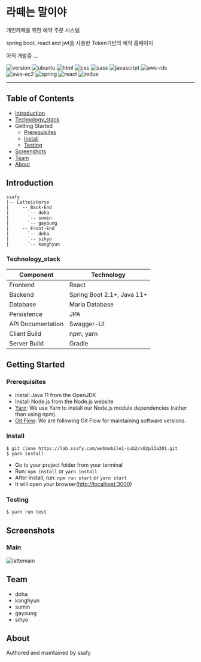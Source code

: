 # 라떼는 말이야
개인카페를 위한 예약 주문 시스템

spring boot, react and jwt을 사용한 Token기반의 예약 홈페이지

아직 개발중 ...

![version](https://img.shields.io/badge/version-0.0.1-yellow?)
![ubuntu](https://img.shields.io/badge/ubuntu-19.04-brown?logo=ubuntu)
![html](https://img.shields.io/badge/html-html5-red?logo=html5)
![css](https://img.shields.io/badge/css-css3-red?logo=css3)
![sass](https://img.shields.io/badge/sass-1.23.0-red?logo=sass)
![javascript](https://img.shields.io/badge/javascript-es6-yellowgreen?logo=javascript)
![aws-rds](https://img.shields.io/badge/aws%20-rds-orange?logo=Amazon)
![aws-ec2](https://img.shields.io/badge/aws%20-ec2-orange?logo=Amazon)
![spring](https://img.shields.io/badge/spring-5.2.2-green?logo=spring)
![react](https://img.shields.io/badge/react-16.12.0-blue?logo=react)
![redux](https://img.shields.io/badge/redux-4.0.5-blue?logo=redux)

------

## Table of Contents

- [Introduction](#introduction)
- [Technology_stack](#technology_stack)
- Getting Started
    - [Prerequisites](#prerequisites)
    - [Install](#install)
    - [Testing](#testing)
- [Screenshots](#screenshots)
- [Team](#team)
- [About](#about)

## Introduction

```
ssafy
|-- LatteisHorse
|     -- Back-End
|       `-- doha
|       `-- sumin
|       `-- gayoung
|     -- Front-End
|       `-- doha
|       `-- sihyo
|       `-- kanghyun
```


### Technology_stack
Component         | Technology
---               | ---
Frontend          | React 
Backend           | Spring Boot 2.1+, Java 11+
Database          | Maria Database 
Persistence       | JPA 
API Documentation | Swagger-UI
Client Build      | npm, yarn
Server Build      | Gradle



## Getting Started

### Prerequisites

- Install Java 11 from the OpenJDK
- Install Node.js from the Node.js website
- [Yarn](https://yarnpkg.com/): We use Yarn to install our Node.js module dependencies (rather than using npm).
- [Git Flow](https://github.com/nvie/gitflow/wiki/Installation): We are following Git Flow for maintaining software versions.


### Install

  ```
  $ git clone https://lab.ssafy.com/webmobile1-sub2/s02p12a301.git
  $ yarn install
  ```


- Go to your project folder from your terminal
- Run: `npm install` or `yarn install`
- After install, run: `npm run start` or `yarn start`
- It will open your browser([http://localhost:3000](http://localhost:3000/))


### Testing

  ```
  $ yarn run test
  ```




## Screenshots

### Main

![lattemain](/uploads/00ee7f2023c01217d208760ca3075cd8/lattemain.PNG)


## Team

- doha
- kanghyun
- sumin
- gayoung
- sihyo

## About
Authored and maintained by ssafy
